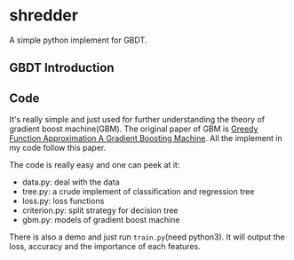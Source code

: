 # shredder
A simple python implement for GBDT.

## GBDT Introduction


## Code
It's really simple and just used for further understanding the theory of gradient boost machine(GBM). The original paper of GBM is [Greedy Function Approximation A Gradient Boosting Machine](https://statweb.stanford.edu/~jhf/ftp/trebst.pdf). All the implement in my code follow this paper.

The code is really easy and one can peek at it:
* data.py: deal with the data
* tree.py: a crude implement of classification and regression tree
* loss.py: loss functions
* criterion.py: split strategy for decision tree
* gbm.py: models of gradient boost machine

There is also a demo and just run `train.py`(need python3). It will output the loss, accuracy and the importance of each features.
